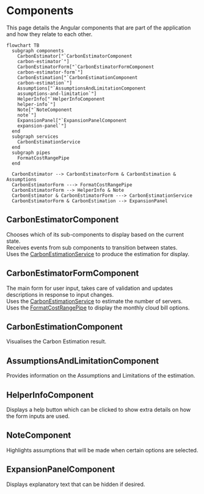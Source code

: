# Components

This page details the Angular components that are part of the application and how they relate to each other.

```mermaid
flowchart TB
  subgraph components
    CarbonEstimator["`CarbonEstimatorComponent
    carbon-estimator`"]
    CarbonEstimatorForm["`CarbonEstimatorFormComponent
    carbon-estimator-form`"]
    CarbonEstimation["`CarbonEstimationComponent
    carbon-estimation`"]
    Assumptions["`AssumptionsAndLimitationComponent
    assumptions-and-limitation`"]
    HelperInfo["`HelperInfoComponent
    helper-info`"]
    Note["`NoteComponent
    note`"]
    ExpansionPanel["`ExpansionPanelComponent
    expansion-panel`"]
  end
  subgraph services
    CarbonEstimationService
  end
  subgraph pipes
    FormatCostRangePipe
  end

  CarbonEstimator --> CarbonEstimatorForm & CarbonEstimation & Assumptions
  CarbonEstimatorForm ---> FormatCostRangePipe
  CarbonEstimatorForm --> HelperInfo & Note
  CarbonEstimator & CarbonEstimatorForm ---> CarbonEstimationService
  CarbonEstimatorForm & CarbonEstimation --> ExpansionPanel
```

## CarbonEstimatorComponent

Chooses which of its sub-components to display based on the current state.  
Receives events from sub components to transition between states.  
Uses the [CarbonEstimationService](services.md#carbonestimationservice) to produce the estimation for display.

## CarbonEstimatorFormComponent

The main form for user input, takes care of validation and updates descriptions in response to input changes.  
Uses the [CarbonEstimationService](services.md#carbonestimationservice) to estimate the number of servers.  
Uses the [FormatCostRangePipe](pipes.md#formatcostrangepipe) to display the monthly cloud bill options.

## CarbonEstimationComponent

Visualises the Carbon Estimation result.

## AssumptionsAndLimitationComponent

Provides information on the Assumptions and Limitations of the estimation.

## HelperInfoComponent

Displays a help button which can be clicked to show extra details on how the form inputs are used.

## NoteComponent

Highlights assumptions that will be made when certain options are selected.

## ExpansionPanelComponent

Displays explanatory text that can be hidden if desired.

